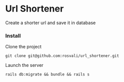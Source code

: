 # Url Shortener

Create a shorter url and save it in database

### Install

Clone the project
```
git clone git@github.com:rosvali/url_shortener.git
```

Launch the server
```
rails db:migrate && bundle && rails s
```
